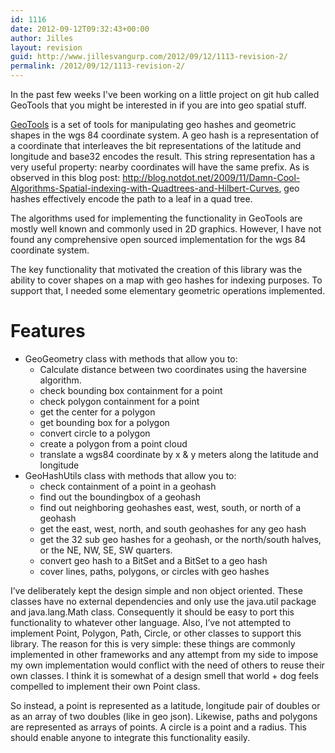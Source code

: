 ```yaml
---
id: 1116
date: 2012-09-12T09:32:43+00:00
author: Jilles
layout: revision
guid: http://www.jillesvangurp.com/2012/09/12/1113-revision-2/
permalink: /2012/09/12/1113-revision-2/
---
```

In the past few weeks I've been working on a little project on git hub called GeoTools that you might be interested in if you are into geo spatial stuff.

<a href="https://github.com/jillesvangurp/geotools">GeoTools</a> is a set of tools for manipulating geo hashes and geometric shapes in the wgs 84 coordinate system. A geo hash is a representation of a coordinate that interleaves the bit representations of the latitude and longitude and base32 encodes the result. This string representation has a very useful property: nearby coordinates will have the same prefix. As is observed in this blog post: <a href="http://blog.notdot.net/2009/11/Damn-Cool-Algorithms-Spatial-indexing-with-Quadtrees-and-Hilbert-Curves">http://blog.notdot.net/2009/11/Damn-Cool-Algorithms-Spatial-indexing-with-Quadtrees-and-Hilbert-Curves</a>, geo hashes effectively encode the path to a leaf in a quad tree.

The algorithms used for implementing the functionality in GeoTools are mostly well known and commonly used in 2D graphics. However, I have not found any comprehensive open sourced implementation for the wgs 84 coordinate system.

The key functionality that motivated the creation of this library was the ability to cover shapes on a map with geo hashes for indexing purposes. To support that, I needed some elementary geometric operations implemented.
<h1><a name="features" href="https://github.com/jillesvangurp/geotools#features"></a>Features</h1>
<ul>
	<li>GeoGeometry class with methods that allow you to:
<ul>
	<li>Calculate distance between two coordinates using the haversine algorithm.</li>
	<li>check bounding box containment for a point</li>
	<li>check polygon containment for a point</li>
	<li>get the center for a polygon</li>
	<li>get bounding box for a polygon</li>
	<li>convert circle to a polygon</li>
	<li>create a polygon from a point cloud</li>
	<li>translate a wgs84 coordinate by x &amp; y meters along the latitude and longitude</li>
</ul>
</li>
	<li>GeoHashUtils class with methods that allow you to:
<ul>
	<li>check containment of a point in a geohash</li>
	<li>find out the boundingbox of a geohash</li>
	<li>find out neighboring geohashes east, west, south, or north of a geohash</li>
	<li>get the east, west, north, and south geohashes for any geo hash</li>
	<li>get the 32 sub geo hashes for a geohash, or the north/south halves, or the NE, NW, SE, SW quarters.</li>
	<li>convert geo hash to a BitSet and a BitSet to a geo hash</li>
	<li>cover lines, paths, polygons, or circles with geo hashes</li>
</ul>
</li>
</ul>
I’ve deliberately kept the design simple and non object oriented. These classes have no external dependencies and only use the java.util package and java.lang.Math class. Consequently it should be easy to port this functionality to whatever other language. Also, I’ve not attempted to implement Point, Polygon, Path, Circle, or other classes to support this library. The reason for this is very simple: these things are commonly implemented in other frameworks and any attempt from my side to impose my own implementation would conflict with the need of others to reuse their own classes. I think it is somewhat of a design smell that world + dog feels compelled to implement their own Point class.

So instead, a point is represented as a latitude, longitude pair of doubles or as an array of two doubles (like in geo json). Likewise, paths and polygons are represented as arrays of points. A circle is a point and a radius. This should enable anyone to integrate this functionality easily.
